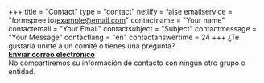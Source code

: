 +++
title = "Contact"
type = "contact"
netlify = false
emailservice = "formspree.io/example@email.com"
contactname = "Your name"
contactemail = "Your Email"
contactsubject = "Subject"
contactmessage = "Your Message"
contactlang = "en"
contactanswertime = 24
+++
¿Te gustaría unirte a un comité o tienes una pregunta?
<br/>
<strong>
<a href="mailto:mckinleyparkdevelopmentcouncil@gmail.com?Subject=Inquiry%20from%20Website" target="_top">Enviar correo electrónico</a></strong>
<br/>
No compartiremos su información de contacto con ningún otro grupo o entidad.